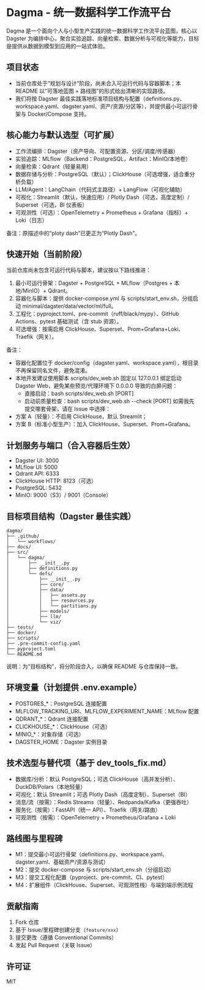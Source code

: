 # Dagma - 统一数据科学工作流平台

Dagma 是一个面向个人与小型生产实践的统一数据科学工作流平台蓝图，核心以 Dagster 为编排中心，聚合实验追踪、向量检索、数据分析与可视化等能力，目标是提供从数据到模型到应用的一站式体验。

## 项目状态
- 当前仓库处于“规划与设计”阶段，尚未合入可运行代码与容器脚本；本 README 以“可落地蓝图 + 路线图”的形式给出清晰的实现路径。
- 我们将按 Dagster 最佳实践落地标准项目结构与配置（definitions.py、workspace.yaml、dagster.yaml、资产/资源/分区等），并提供最小可运行骨架与 Docker/Compose 支持。

## 核心能力与默认选型（可扩展）
- 工作流编排：Dagster（资产导向、可配置资源、分区/调度/传感器）
- 实验追踪：MLflow（Backend：PostgreSQL，Artifact：MinIO/本地卷）
- 向量检索：Qdrant（轻量易用）
- 数据存储与分析：PostgreSQL（默认）；ClickHouse（可选增强，适合重分析负载）
- LLM/Agent：LangChain（代码式主路径）+ LangFlow（可视化辅助）
- 可视化：Streamlit（默认，快速应用）/ Plotly Dash（可选，高度定制）/ Superset（可选，BI 仪表板）
- 可观测性（可选）：OpenTelemetry + Prometheus + Grafana（指标）+ Loki（日志）

备注：原描述中的“ploty dash”已更正为“Plotly Dash”。

## 快速开始（当前阶段）
当前仓库尚未包含可运行代码与脚本，建议按以下路线推进：
1) 最小可运行骨架：Dagster + PostgreSQL + MLflow（Postgres + 本地/MinIO）+ Qdrant。
2) 容器化与脚本：提供 docker-compose.yml 与 scripts/start_env.sh，分组启动 minimal/dagster/data/vector/ml/full。
3) 工程化：pyproject.toml、pre-commit（ruff/black/mypy）、GitHub Actions、pytest 基础测试（含 stub 资源）。
4) 可选增强：按需启用 ClickHouse、Superset、Prom+Grafana+Loki、Traefik（网关）。

备注：
- 容器化配置位于 docker/config（dagster.yaml、workspace.yaml），根目录不再保留同名文件，避免混淆。
- 本地开发建议使用脚本 scripts/dev_web.sh 固定以 127.0.0.1 绑定启动 Dagster Web，避免某些预览/代理环境下 0.0.0.0 导致的白屏问题：
  - 直接启动：bash scripts/dev_web.sh [PORT]
  - 启动前质量检查：bash scripts/dev_web.sh --check [PORT]
如需我先提交哪套骨架，请在 Issue 中选择：
- 方案 A（轻量）：不启用 ClickHouse，默认 Streamlit；
- 方案 B（标准小型生产）：加入 ClickHouse、Superset、Prom+Grafana。

## 计划服务与端口（合入容器后生效）
- Dagster UI: 3000
- MLflow UI: 5000
- Qdrant API: 6333
- ClickHouse HTTP: 8123（可选）
- PostgreSQL: 5432
- MinIO: 9000（S3）/ 9001（Console）

## 目标项目结构（Dagster 最佳实践）
```
dagma/
├── .github/
│   └── workflows/
├── docs/
├── src/
│   └── dagma/
│       ├── __init__.py
│       ├── definitions.py
│       └── defs/
│           ├── __init__.py
│           ├── core/
│           ├── data/
│           │   ├── assets.py
│           │   ├── resources.py
│           │   └── partitions.py
│           ├── models/
│           ├── llm/
│           └── viz/
├── tests/
├── docker/
├── scripts/
├── .pre-commit-config.yaml
├── pyproject.toml
└── README.md
```
说明：为“目标结构”，将分阶段合入，以确保 README 与仓库保持一致。

## 环境变量（计划提供 .env.example）
- POSTGRES_*：PostgreSQL 连接配置
- MLFLOW_TRACKING_URI、MLFLOW_EXPERIMENT_NAME：MLflow 配置
- QDRANT_*：Qdrant 连接配置
- CLICKHOUSE_*：ClickHouse（可选）
- MINIO_*：对象存储（可选）
- DAGSTER_HOME：Dagster 实例目录

## 技术选型与替代项（基于 dev_tools_fix.md）
- 数据库/分析：默认 PostgreSQL；可选 ClickHouse（高并发分析）、DuckDB/Polars（本地轻量）
- 可视化：默认 Streamlit；可选 Plotly Dash（高度定制）、Superset（BI）
- 消息/流（按需）：Redis Streams（轻量）、Redpanda/Kafka（更强吞吐）
- 服务化（按需）：FastAPI（统一 API）、Traefik（网关/路由）
- 可观测性（按需）：OpenTelemetry + Prometheus/Grafana + Loki

## 路线图与里程碑
- M1：提交最小可运行骨架（definitions.py、workspace.yaml、dagster.yaml、基础资产/资源与测试）
- M2：提交 docker-compose 与 scripts/start_env.sh（分组启动）
- M3：提交工程化配置（pyproject、pre-commit、CI、pytest）
- M4：扩展组件（ClickHouse、Superset、可观测性栈）与端到端示例流程

## 贡献指南
1. Fork 仓库
2. 基于 Issue/里程碑创建分支（`feature/xxx`）
3. 提交更改（遵循 Conventional Commits）
4. 发起 Pull Request（关联 Issue）

## 许可证
MIT
